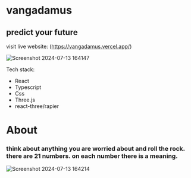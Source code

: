 # vangadamus

## predict your future

visit live website: (https://vangadamus.vercel.app/)

![Screenshot 2024-07-13 164147](https://github.com/user-attachments/assets/d6cbab70-ad16-4128-8418-12cc42b907da)

Tech stack:

* React
* Typescript
* Css
* Three.js
* react-three/rapier
  

# About

### think about anything you are worried about and roll the rock. there are 21 numbers. on each number there is a meaning.

![Screenshot 2024-07-13 164214](https://github.com/user-attachments/assets/e4402517-8c3f-4cb8-b3b3-62dd903ecbb6)

